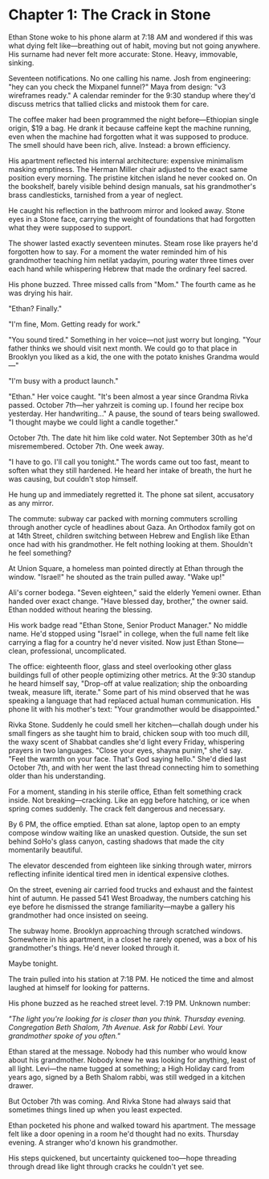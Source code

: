 # Chapter 1: The Crack in Stone

Ethan Stone woke to his phone alarm at 7:18 AM and wondered if this was what dying felt like—breathing out of habit, moving but not going anywhere. His surname had never felt more accurate: Stone. Heavy, immovable, sinking.

Seventeen notifications. No one calling his name. Josh from engineering: "hey can you check the Mixpanel funnel?" Maya from design: "v3 wireframes ready." A calendar reminder for the 9:30 standup where they'd discuss metrics that tallied clicks and mistook them for care.

The coffee maker had been programmed the night before—Ethiopian single origin, $19 a bag. He drank it because caffeine kept the machine running, even when the machine had forgotten what it was supposed to produce. The smell should have been rich, alive. Instead: a brown efficiency.

His apartment reflected his internal architecture: expensive minimalism masking emptiness. The Herman Miller chair adjusted to the exact same position every morning. The pristine kitchen island he never cooked on. On the bookshelf, barely visible behind design manuals, sat his grandmother's brass candlesticks, tarnished from a year of neglect.

He caught his reflection in the bathroom mirror and looked away. Stone eyes in a Stone face, carrying the weight of foundations that had forgotten what they were supposed to support.

The shower lasted exactly seventeen minutes. Steam rose like prayers he'd forgotten how to say. For a moment the water reminded him of his grandmother teaching him netilat yadayim, pouring water three times over each hand while whispering Hebrew that made the ordinary feel sacred.

His phone buzzed. Three missed calls from "Mom." The fourth came as he was drying his hair.

"Ethan? Finally."

"I'm fine, Mom. Getting ready for work."

"You sound tired." Something in her voice—not just worry but longing. "Your father thinks we should visit next month. We could go to that place in Brooklyn you liked as a kid, the one with the potato knishes Grandma would—"

"I'm busy with a product launch."

"Ethan." Her voice caught. "It's been almost a year since Grandma Rivka passed. October 7th—her yahrzeit is coming up. I found her recipe box yesterday. Her handwriting..." A pause, the sound of tears being swallowed. "I thought maybe we could light a candle together."

October 7th. The date hit him like cold water. Not September 30th as he'd misremembered. October 7th. One week away.

"I have to go. I'll call you tonight." The words came out too fast, meant to soften what they still hardened. He heard her intake of breath, the hurt he was causing, but couldn't stop himself.

He hung up and immediately regretted it. The phone sat silent, accusatory as any mirror.

The commute: subway car packed with morning commuters scrolling through another cycle of headlines about Gaza. An Orthodox family got on at 14th Street, children switching between Hebrew and English like Ethan once had with his grandmother. He felt nothing looking at them. Shouldn't he feel something?

At Union Square, a homeless man pointed directly at Ethan through the window. "Israel!" he shouted as the train pulled away. "Wake up!"

Ali's corner bodega. "Seven eighteen," said the elderly Yemeni owner. Ethan handed over exact change. "Have blessed day, brother," the owner said. Ethan nodded without hearing the blessing.

His work badge read "Ethan Stone, Senior Product Manager." No middle name. He'd stopped using "Israel" in college, when the full name felt like carrying a flag for a country he'd never visited. Now just Ethan Stone—clean, professional, uncomplicated.

The office: eighteenth floor, glass and steel overlooking other glass buildings full of other people optimizing other metrics. At the 9:30 standup he heard himself say, "Drop-off at value realization; ship the onboarding tweak, measure lift, iterate." Some part of his mind observed that he was speaking a language that had replaced actual human communication. His phone lit with his mother's text: "Your grandmother would be disappointed."

Rivka Stone. Suddenly he could smell her kitchen—challah dough under his small fingers as she taught him to braid, chicken soup with too much dill, the waxy scent of Shabbat candles she'd light every Friday, whispering prayers in two languages. "Close your eyes, shayna punim," she'd say. "Feel the warmth on your face. That's God saying hello." She'd died last October 7th, and with her went the last thread connecting him to something older than his understanding.

For a moment, standing in his sterile office, Ethan felt something crack inside. Not breaking—cracking. Like an egg before hatching, or ice when spring comes suddenly. The crack felt dangerous and necessary.

By 6 PM, the office emptied. Ethan sat alone, laptop open to an empty compose window waiting like an unasked question. Outside, the sun set behind SoHo's glass canyon, casting shadows that made the city momentarily beautiful.

The elevator descended from eighteen like sinking through water, mirrors reflecting infinite identical tired men in identical expensive clothes.

On the street, evening air carried food trucks and exhaust and the faintest hint of autumn. He passed 541 West Broadway, the numbers catching his eye before he dismissed the strange familiarity—maybe a gallery his grandmother had once insisted on seeing.

The subway home. Brooklyn approaching through scratched windows. Somewhere in his apartment, in a closet he rarely opened, was a box of his grandmother's things. He'd never looked through it.

Maybe tonight.

The train pulled into his station at 7:18 PM. He noticed the time and almost laughed at himself for looking for patterns.

His phone buzzed as he reached street level. 7:19 PM. Unknown number:

*"The light you're looking for is closer than you think. Thursday evening. Congregation Beth Shalom, 7th Avenue. Ask for Rabbi Levi. Your grandmother spoke of you often."*

Ethan stared at the message. Nobody had this number who would know about his grandmother. Nobody knew he was looking for anything, least of all light. Levi—the name tugged at something; a High Holiday card from years ago, signed by a Beth Shalom rabbi, was still wedged in a kitchen drawer.

But October 7th was coming. And Rivka Stone had always said that sometimes things lined up when you least expected.

Ethan pocketed his phone and walked toward his apartment. The message felt like a door opening in a room he'd thought had no exits. Thursday evening. A stranger who'd known his grandmother.

His steps quickened, but uncertainty quickened too—hope threading through dread like light through cracks he couldn't yet see.
